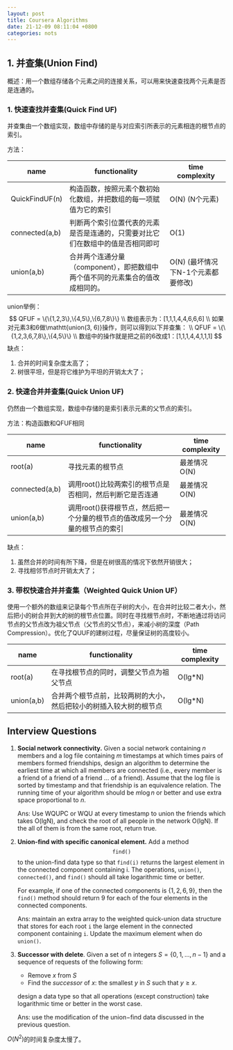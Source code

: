 ```yaml
---
layout: post
title: Coursera Algorithms
date: 21-12-09 08:11:04 +0800
categories: nots
---
```


<head>
    <script src="https://cdn.mathjax.org/mathjax/latest/MathJax.js?config=TeX-AMS-MML_HTMLorMML" type="text/javascript"></script>
    <script type="text/x-mathjax-config">
        MathJax.Hub.Config({
            tex2jax: {
            skipTags: ['script', 'noscript', 'style', 'textarea', 'pre'],
            inlineMath: [['$','$']]
            }
        });
    </script>
</head>

## 1. 并查集(Union Find)

概述：用一个数组存储各个元素之间的连接关系，可以用来快速查找两个元素是否是连通的。

### 1. 快速查找并查集(Quick Find UF)

并查集由一个数组实现，数组中存储的是与对应索引所表示的元素相连的根节点的索引。

方法：

| name           | functionality                                                | time complexity                    |
| -------------- | ------------------------------------------------------------ | ---------------------------------- |
| QuickFindUF(n) | 构造函数，按照元素个数初始化数组，并把数组的每一项赋值为它的索引 | O(N) (N个元素)                     |
| connected(a,b) | 判断两个索引位置代表的元素是否是连通的，只需要对比它们在数组中的值是否相同即可 | O(1)                               |
| union(a,b)     | 合并两个连通分量（component），即把数组中两个值不同的元素集合的值改成相同的。 | O(N) (最坏情况下N-1个元素都要修改) |

union举例：
$$
QFUF = \{\{1,2,3\},\{4,5\},\{6,7,8\}\}
\\
数组表示为：[1,1,1,4,4,6,6,6]
\\
如果对元素3和6做\mathtt{union(3, 6)}操作，则可以得到以下并查集：
\\
QFUF = \{\{1,2,3,6,7,8\},\{4,5\}\}
\\
数组中的操作就是把之前的6改成1：[1,1,1,4,4,1,1,1]
$$
缺点：

1.   合并的时间复杂度太高了；
2.   树很平坦，但是将它维护为平坦的开销太大了；

### 2. 快速合并并查集(Quick Union UF)

仍然由一个数组实现，数组中存储的是索引表示元素的父节点的索引。

方法：构造函数和QFUF相同

| name           | functionality                                                | time complexity |
| -------------- | ------------------------------------------------------------ | --------------- |
| root(a)        | 寻找元素的根节点                                             | 最差情况O(N)    |
| connected(a,b) | 调用root()比较两索引的根节点是否相同，然后判断它是否连通     | 最差情况O(N)    |
| union(a,b)     | 调用root()获得根节点，然后把一个分量的根节点的值改成另一个分量的根节点的索引 | 最差情况O(N)    |

缺点：

1.   虽然合并的时间有所下降，但是在树很高的情况下依然开销很大；
2.   寻找相邻节点时开销太大了；

### 3. 带权快速合并并查集（Weighted Quick Union UF）

使用一个额外的数组来记录每个节点所在子树的大小，在合并时比较二者大小，然后把小的树合并到大的树的根节点位置。同时在寻找根节点时，不断地通过将访问节点的父节点改为祖父节点（父节点的父节点），来减小树的深度（Path Compression）。优化了QUUF的建树过程，尽量保证树的高度较小。

| name       | functionality                                                | time complexity |
| ---------- | ------------------------------------------------------------ | --------------- |
| root(a)    | 在寻找根节点的同时，调整父节点为祖父节点                     | O(lg*N)         |
| union(a,b) | 合并两个根节点前，比较两树的大小，然后把较小的树插入较大树的根节点 | O(lg*N)         |



## Interview Questions

1.   **Social network connectivity.** Given a social network containing *n* members and a log file containing *m* timestamps at which times pairs of members formed friendships, design an algorithm to determine the earliest time at which all members are connected (i.e., every member is a friend of a friend of a friend ... of a friend). Assume that the log file is sorted by timestamp and that friendship is an equivalence relation. The running time of your algorithm should be $m \log n$ or better and use extra space proportional to *n*.

     Ans: Use WQUPC or WQU at every timestamp to union the friends which takes O(lgN), and check the root of all people in the network O(lgN). If the all of them is from the same root, return true.

2.   **Union-find with specific canonical element.** Add a method $$\mathtt{find()}$$ to the union-find data type so that $\mathtt{find(i)}$ returns the largest element in the connected component containing i. The operations, $\mathtt{union()}$, $\mathtt{connected()}$, and $\mathtt{find()}$ should all take logarithmic time or better.

     For example, if one of the connected components is $\{1, 2, 6, 9\}$, then the $\mathtt{find()}$ method should return 9 for each of the four elements in the connected components.

     Ans: maintain an extra array to the weighted quick-union data structure that stores for each root $\mathtt{i}$ the large element in the connected component containing $\mathtt{i}$. Update the maximum element when do $\mathtt{union()}$.

3.   **Successor with delete**. Given a set of n integers $S = \{ 0, 1, ... , n-1 \}$ and a sequence of requests of the following form:

     -   Remove *x* from *S*
     -   Find the *successor* of *x*: the smallest *y* in *S* such that $y \ge x$.

     design a data type so that all operations (except construction)  take logarithmic time or better in the worst case.

     Ans: use the modification of the union−find data discussed in the previous question.

$O(N^2)$的时间复杂度太慢了。



